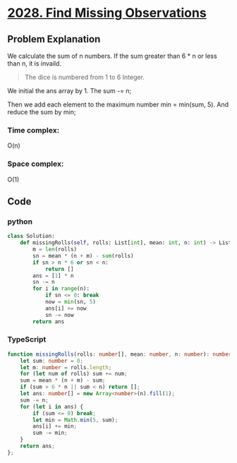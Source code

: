 # [2028. Find Missing Observations](https://leetcode.cn/problems/find-missing-observations/description/?envType=daily-question&envId=2024-05-27)



## Problem Explanation
We calculate the sum of n numbers.
If the sum greater than 6 * n or less than n, it is invaild.
> The dice is numbered from 1 to 6 Integer.

We initial the ans array by 1. The sum -= n;

Then we add each element to the maximum number min = min(sum, 5). And reduce the sum by min; 
### Time complex:
O(n)

### Space complex:
O(1)
## Code

### python
```python
class Solution:
    def missingRolls(self, rolls: List[int], mean: int, n: int) -> List[int]:
        m = len(rolls)
        sn = mean * (n + m) - sum(rolls)
        if sn > n * 6 or sn < n:
            return []
        ans = [1] * n
        sn -= n
        for i in range(n):
            if sn <= 0: break
            now = min(sn, 5)
            ans[i] += now
            sn -= now
        return ans
```

### TypeScript
```TypeScript
function missingRolls(rolls: number[], mean: number, n: number): number[] {
    let sum: number = 0;
    let m: number = rolls.length;
    for (let num of rolls) sum += num;
    sum = mean * (n + m) - sum;
    if (sum > 6 * n || sum < n) return [];
    let ans: number[] = new Array<number>(n).fill(1);
    sum -= n;
    for (let i in ans) {
        if (sum <= 0) break;
        let min = Math.min(5, sum);
        ans[i] += min;
        sum -= min;
    }
    return ans;
};

```